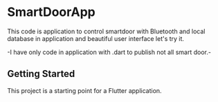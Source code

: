 # SmartDoorApp

 This code is application to control smartdoor with Bluetooth and local database in application
 and beautiful user interface let's try it.
 
-I have only code in application with .dart to publish not all smart door.-

## Getting Started

This project is a starting point for a Flutter application.

